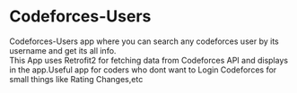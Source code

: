 # Codeforces-Users
Codeforces-Users app where you can search any codeforces user by its username and get its all info.<br>
This App uses Retrofit2 for fetching data from Codeforces API and displays in the app.Useful app for coders who dont want to Login Codeforces for small things like Rating Changes,etc
